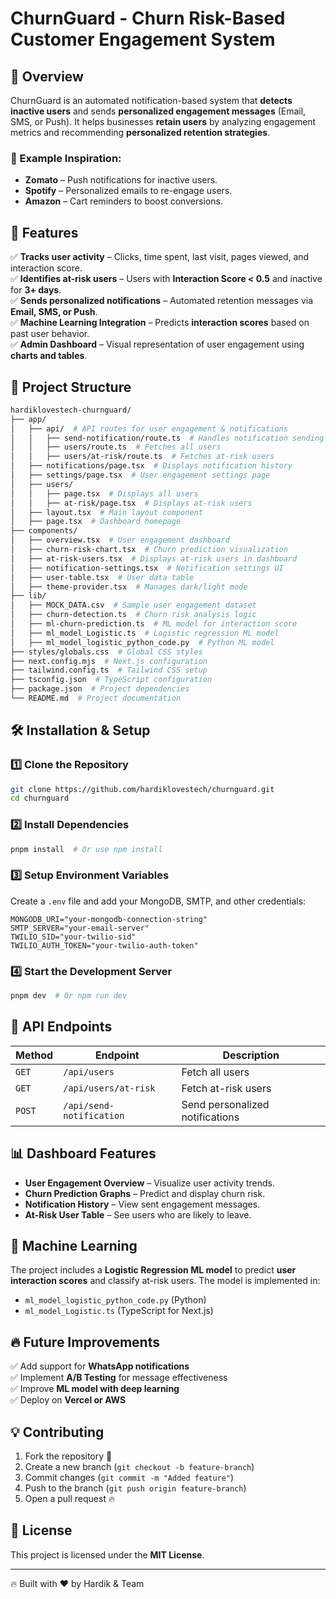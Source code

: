 # ChurnGuard - Churn Risk-Based Customer Engagement System  

## 🚀 Overview  
ChurnGuard is an automated notification-based system that **detects inactive users** and sends **personalized engagement messages** (Email, SMS, or Push). It helps businesses **retain users** by analyzing engagement metrics and recommending **personalized retention strategies**.  

### 🔹 Example Inspiration:  
- **Zomato** – Push notifications for inactive users.  
- **Spotify** – Personalized emails to re-engage users.  
- **Amazon** – Cart reminders to boost conversions.  

## 📌 Features  
✅ **Tracks user activity** – Clicks, time spent, last visit, pages viewed, and interaction score.  
✅ **Identifies at-risk users** – Users with **Interaction Score < 0.5** and inactive for **3+ days**.  
✅ **Sends personalized notifications** – Automated retention messages via **Email, SMS, or Push**.  
✅ **Machine Learning Integration** – Predicts **interaction scores** based on past user behavior.  
✅ **Admin Dashboard** – Visual representation of user engagement using **charts and tables**.  

## 📂 Project Structure  
```bash
hardiklovestech-churnguard/
├── app/
│   ├── api/  # API routes for user engagement & notifications
│   │   ├── send-notification/route.ts  # Handles notification sending
│   │   ├── users/route.ts  # Fetches all users
│   │   ├── users/at-risk/route.ts  # Fetches at-risk users
│   ├── notifications/page.tsx  # Displays notification history
│   ├── settings/page.tsx  # User engagement settings page
│   ├── users/
│   │   ├── page.tsx  # Displays all users
│   │   ├── at-risk/page.tsx  # Displays at-risk users
│   ├── layout.tsx  # Main layout component
│   ├── page.tsx  # Dashboard homepage
├── components/
│   ├── overview.tsx  # User engagement dashboard
│   ├── churn-risk-chart.tsx  # Churn prediction visualization
│   ├── at-risk-users.tsx  # Displays at-risk users in dashboard
│   ├── notification-settings.tsx  # Notification settings UI
│   ├── user-table.tsx  # User data table
│   ├── theme-provider.tsx  # Manages dark/light mode
├── lib/
│   ├── MOCK_DATA.csv  # Sample user engagement dataset
│   ├── churn-detection.ts  # Churn risk analysis logic
│   ├── ml-churn-prediction.ts  # ML model for interaction score
│   ├── ml_model_Logistic.ts  # Logistic regression ML model
│   ├── ml_model_logistic_python_code.py  # Python ML model
├── styles/globals.css  # Global CSS styles
├── next.config.mjs  # Next.js configuration
├── tailwind.config.ts  # Tailwind CSS setup
├── tsconfig.json  # TypeScript configuration
├── package.json  # Project dependencies
└── README.md  # Project documentation
```

## 🛠️ Installation & Setup  
### **1️⃣ Clone the Repository**  
```bash
git clone https://github.com/hardiklovestech/churnguard.git
cd churnguard
```

### **2️⃣ Install Dependencies**  
```bash
pnpm install  # Or use npm install
```

### **3️⃣ Setup Environment Variables**  
Create a `.env` file and add your MongoDB, SMTP, and other credentials:  
```env
MONGODB_URI="your-mongodb-connection-string"
SMTP_SERVER="your-email-server"
TWILIO_SID="your-twilio-sid"
TWILIO_AUTH_TOKEN="your-twilio-auth-token"
```

### **4️⃣ Start the Development Server**  
```bash
pnpm dev  # Or npm run dev
```

## 🚀 API Endpoints  
| **Method** | **Endpoint** | **Description** |
|-----------|-------------|----------------|
| `GET` | `/api/users` | Fetch all users |
| `GET` | `/api/users/at-risk` | Fetch at-risk users |
| `POST` | `/api/send-notification` | Send personalized notifications |

## 📊 Dashboard Features  
- **User Engagement Overview** – Visualize user activity trends.  
- **Churn Prediction Graphs** – Predict and display churn risk.  
- **Notification History** – View sent engagement messages.  
- **At-Risk User Table** – See users who are likely to leave.  

## 🧠 Machine Learning  
The project includes a **Logistic Regression ML model** to predict **user interaction scores** and classify at-risk users. The model is implemented in:  
- `ml_model_logistic_python_code.py` (Python)  
- `ml_model_Logistic.ts` (TypeScript for Next.js)  

## 🔥 Future Improvements  
✅ Add support for **WhatsApp notifications**  
✅ Implement **A/B Testing** for message effectiveness  
✅ Improve **ML model with deep learning**  
✅ Deploy on **Vercel or AWS**  

## 💡 Contributing  
1. Fork the repository 🍴  
2. Create a new branch (`git checkout -b feature-branch`)  
3. Commit changes (`git commit -m "Added feature"`)  
4. Push to the branch (`git push origin feature-branch`)  
5. Open a pull request 🔥  

## 📄 License  
This project is licensed under the **MIT License**.  

---  
🔥 Built with ❤️ by Hardik & Team  
```


